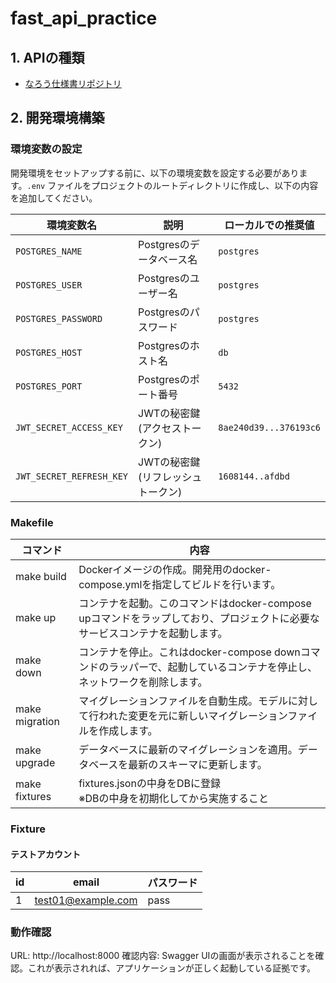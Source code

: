 # fast_api_practice

## 1. APIの種類
- [なろう仕様書リポジトリ](https://github.com/watame/mobile_web_novel_reader)

## 2. 開発環境構築

### 環境変数の設定

開発環境をセットアップする前に、以下の環境変数を設定する必要があります。`.env` ファイルをプロジェクトのルートディレクトリに作成し、以下の内容を追加してください。

| 環境変数名          | 説明                   | ローカルでの推奨値        |
|-------------------|----------------------|-------------------------|
| `POSTGRES_NAME`   | Postgresのデータベース名 | `postgres`              |
| `POSTGRES_USER`   | Postgresのユーザー名    | `postgres`              |
| `POSTGRES_PASSWORD` | Postgresのパスワード    | `postgres`              |
| `POSTGRES_HOST`   | Postgresのホスト名     | `db`                    |
| `POSTGRES_PORT`   | Postgresのポート番号    | `5432`                  |
| `JWT_SECRET_ACCESS_KEY`  | JWTの秘密鍵(アクセストークン)   | `8ae240d39...376193c6`  |
| `JWT_SECRET_REFRESH_KEY`  | JWTの秘密鍵(リフレッシュトークン)  | `1608144..afdbd`  |

### Makefile

|コマンド|内容|
|-----|-----|
| make build	| Dockerイメージの作成。開発用のdocker-compose.ymlを指定してビルドを行います。|
| make up | コンテナを起動。このコマンドはdocker-compose upコマンドをラップしており、プロジェクトに必要なサービスコンテナを起動します。|
| make down | コンテナを停止。これはdocker-compose downコマンドのラッパーで、起動しているコンテナを停止し、ネットワークを削除します。|
| make migration | マイグレーションファイルを自動生成。モデルに対して行われた変更を元に新しいマイグレーションファイルを作成します。|
| make upgrade | データベースに最新のマイグレーションを適用。データベースを最新のスキーマに更新します。|
| make fixtures | fixtures.jsonの中身をDBに登録<br>※DBの中身を初期化してから実施すること |

### Fixture
#### テストアカウント
|id| email | パスワード |
|-----|-----|-----|
| 1 | test01@example.com | pass |

### 動作確認
URL: http://localhost:8000
確認内容: Swagger UIの画面が表示されることを確認。これが表示されれば、アプリケーションが正しく起動している証拠です。